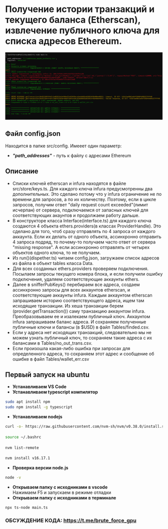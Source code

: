 # Получение истории транзакций и текущего баланса (Etherscan), извлечение публичного ключа для списка адресов Ethereum.
![](image/Screenshot_1.png)

## Файл config.json
Находится в папке src/config.
Имееет один параметр:
* ***"path_addresses"*** - путь к файлу с адресами Ethereum

## Описание
* Списки ключей etherscan и infura находятся в файле src/store/keys.ts. Для каждого ключа infura предусмотренны два дополнительных. Это сделано потому что у infura ограничение не по времени для запросов, а по их количеству. Поэтому, если в цикле запросов, получим ответ "daily request count exceeded"(лимит исчерпан) от сервера, подключаемся от запасных ключей для соответствующих акаунтов и продолжаем работу дальше.</br>
* В конструкторе класса Interface(interface.ts) для каждого ключа создаются 4 объекта ethers.providers(в классах ProviderHandle). Это сделано для того, чтоб сразу отправлять по 4 запроса от каждого аккаунта. Если их делать от одного объекта, ассинхронно отправить 4 запроса подряд, то почему-то получаем часто ответ от сервера "missing response". А если ассинхронно отправлять от четырех объектов одного ключа, то не получаем.</br>
* Из run()(dispether.ts) читаем config.json, загружаем список адресов из файла в объект tables класса Data.</br>
* Для всех созданных ethers.providers проверяем подключения. Посылаем запросы текущего номера блока, и если получили ошибку подключения, удаляем соответствующие аккаунты ethers.</br>
* Далее в snifferPubKeys() перебираем все адреса, создаем ассинхронно запросы для всех аккаунтов etherscan, и соответствующие аккаунты infura. Каждым аккаунтом etherscan запрашиваем историю соответствующего адреса, ищем там исходящие транзакции. Из хеша транзакции берем (provider.getTransaction()) саму транзакцию аккаунтом infura. Преобразовываем ее и изалекаем публичный ключ. Аккаунтом infura запрашиваем баланс адреса. И сохраняем полученные публичные ключи и балансы (в $USD) в файл Tables/finded.csv.</br>
* Если у адреса нет исходящих транзакций, следовательно мы не можем узнать публичный ключ, то сохраняем такие адреса с их балансами в Tables/no_out_trans.csv.</br>
* Если произошла какая-либо ошибка при запросах для определенного адреса, то сохраняем этот адрес и сообщение об ошибке в файл Tables/wallet_err.csv

## Первый запуск на ubuntu

* **Устанавливаем VS Code**
* **Устанавливаем typescript компилятор**
```bash
sudo apt install npm
sudo npm install -g typescript
```
* **Устанавливаем nodejs**
```bash
curl -o- https://raw.githubusercontent.com/nvm-sh/nvm/v0.38.0/install.sh | bash

source ~/.bashrc

nvm list-remote

nvm install v16.17.1
```
* **Проверка версии node.js**
```bash
node -v
```
* **Открываем папку с исходниками в vscode**</br>
Нажимаем F5 и запускаем в режиме отладки
* **Открываем папку с исходниками в терминале**
```bash
npx ts-node main.ts
```

### ОБСУЖДЕНИЕ КОДА: https://t.me/brute_force_gpu



